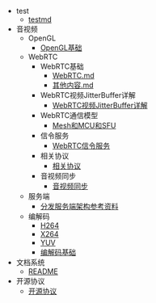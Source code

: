 * test
  * [testmd](./docs/test/testmd.md)
* 音视频
  * OpenGL
    * [OpenGL基础](./docs/音视频/OpenGL/OpenGL基础.md)
  * WebRTC
    * WebRTC基础
      * [WebRTC.md](./docs/音视频/WebRTC/WebRTC基础/WebRTC.md)
      * [其他内容.md](./docs/音视频/WebRTC/WebRTC基础/其他内容.md)
    * WebRTC视频JitterBuffer详解
      * [WebRTC视频JitterBuffer详解](./docs/音视频/WebRTC/WebRTC视频JitterBuffer详解/WebRTC视频JitterBuffer详解.md)
    * WebRTC通信模型
      * [Mesh和MCU和SFU](./docs/音视频/WebRTC/WebRTC通信模型/Mesh和MCU和SFU.md)
    * 信令服务
      * [WebRTC信令服务](./docs/音视频/WebRTC/信令服务/WebRTC信令服务.md)
    * 相关协议
      * [相关协议](./docs/音视频/WebRTC/相关协议/相关协议.md)
    * 音视频同步
      * [音视频同步](./docs/音视频/WebRTC/音视频同步/音视频同步.md)
  * 服务端
    * [分发服务端架构参考资料](./docs/音视频/服务端/分发服务端架构参考资料.md)
  * 编解码
    * [H264](./docs/音视频/编解码/H264.md)
    * [X264](./docs/音视频/编解码/X264.md)
    * [YUV](./docs/音视频/编解码/YUV.md)
    * [编解码基础](./docs/音视频/编解码/编解码基础.md)
* 文档系统
  * [README](./docs/文档系统/README.md)
* 开源协议
  * [开源协议](./docs/开源协议/开源协议.md)


